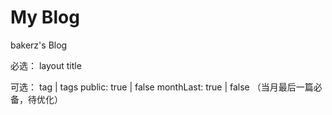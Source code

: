 # My Blog
bakerz's Blog

必选：
layout
title

可选：
tag | tags
public: true | false
monthLast: true | false （当月最后一篇必备，待优化）
